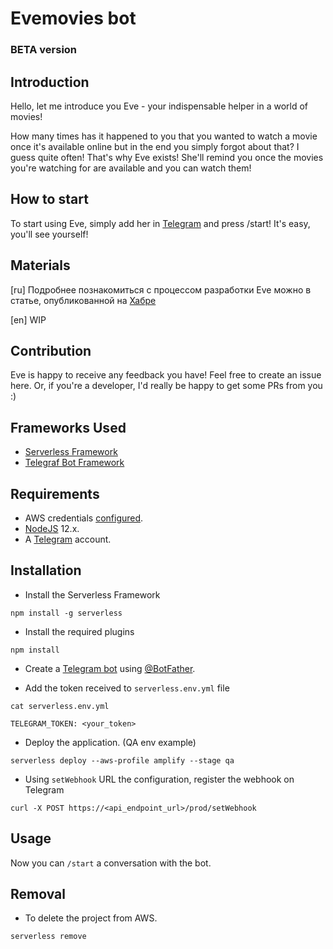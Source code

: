 # Evemovies bot

### BETA version

## Introduction

Hello, let me introduce you Eve - your indispensable helper in a world of movies!

How many times has it happened to you that you wanted to watch a movie once it's available online but in the end you simply forgot about that? I guess quite often! That's why Eve exists! She'll remind you once the movies you're watching for are available and you can watch them!

## How to start

To start using Eve, simply add her in [Telegram](http://t.me/evemovies_bot) and press /start! It's easy, you'll see yourself!

## Materials

[ru] Подробнее познакомиться с процессом разработки Eve можно в статье, опубликованной на [Хабре](https://habr.com/ru/post/443876/)

[en] WIP

## Contribution

Eve is happy to receive any feedback you have! Feel free to create an issue here. Or, if you're a developer, I'd really be happy to get some PRs from you :)

## Frameworks Used
+ [Serverless Framework](https://www.serverless.com/framework/docs/getting-started/)
+ [Telegraf Bot Framework](https://telegraf.js.org/)

## Requirements
+ AWS credentials [configured](https://serverless.com/framework/docs/providers/aws/guide/credentials/).
+ [NodeJS](https://nodejs.org/) 12.x.
+ A [Telegram](https://telegram.org/) account.

## Installation

+ Install the Serverless Framework
```
npm install -g serverless
```

+ Install the required plugins
```
npm install
```

+ Create a [Telegram bot](https://core.telegram.org/bots#3-how-do-i-create-a-bot) using [@BotFather](https://telegram.me/BotFather).

+ Add the token received to `serverless.env.yml` file
```
cat serverless.env.yml

TELEGRAM_TOKEN: <your_token>
```

+ Deploy the application. (QA env example)
```
serverless deploy --aws-profile amplify --stage qa
```

+ Using `setWebhook` URL the configuration, register the webhook on Telegram
```
curl -X POST https://<api_endpoint_url>/prod/setWebhook
```

## Usage
Now you can `/start` a conversation with the bot.

## Removal
+ To delete the project from AWS.
```
serverless remove
```